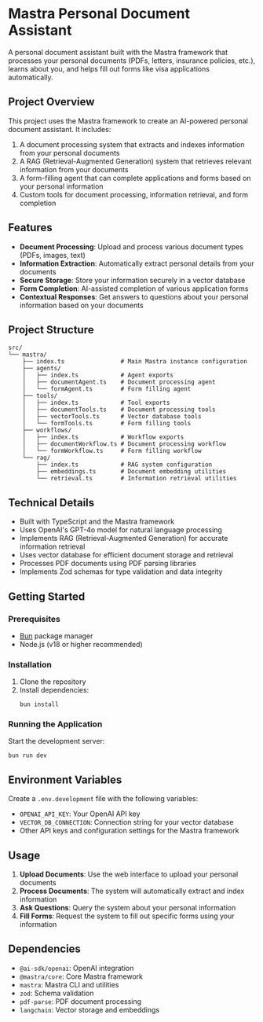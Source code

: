 # Mastra Personal Document Assistant

A personal document assistant built with the Mastra framework that processes your personal documents (PDFs, letters, insurance policies, etc.), learns about you, and helps fill out forms like visa applications automatically.

## Project Overview

This project uses the Mastra framework to create an AI-powered personal document assistant. It includes:

1. A document processing system that extracts and indexes information from your personal documents
2. A RAG (Retrieval-Augmented Generation) system that retrieves relevant information from your documents
3. A form-filling agent that can complete applications and forms based on your personal information
4. Custom tools for document processing, information retrieval, and form completion

## Features

- **Document Processing**: Upload and process various document types (PDFs, images, text)
- **Information Extraction**: Automatically extract personal details from your documents
- **Secure Storage**: Store your information securely in a vector database
- **Form Completion**: AI-assisted completion of various application forms
- **Contextual Responses**: Get answers to questions about your personal information based on your documents

## Project Structure

```
src/
└── mastra/
    ├── index.ts                # Main Mastra instance configuration
    ├── agents/
    │   ├── index.ts            # Agent exports
    │   ├── documentAgent.ts    # Document processing agent
    │   └── formAgent.ts        # Form filling agent
    ├── tools/
    │   ├── index.ts            # Tool exports
    │   ├── documentTools.ts    # Document processing tools
    │   ├── vectorTools.ts      # Vector database tools
    │   └── formTools.ts        # Form filling tools
    ├── workflows/
    │   ├── index.ts            # Workflow exports
    │   ├── documentWorkflow.ts # Document processing workflow
    │   └── formWorkflow.ts     # Form filling workflow
    └── rag/
        ├── index.ts            # RAG system configuration
        ├── embeddings.ts       # Document embedding utilities
        └── retrieval.ts        # Information retrieval utilities
```

## Technical Details

- Built with TypeScript and the Mastra framework
- Uses OpenAI's GPT-4o model for natural language processing
- Implements RAG (Retrieval-Augmented Generation) for accurate information retrieval
- Uses vector database for efficient document storage and retrieval
- Processes PDF documents using PDF parsing libraries
- Implements Zod schemas for type validation and data integrity

## Getting Started

### Prerequisites

- [Bun](https://bun.sh/) package manager
- Node.js (v18 or higher recommended)

### Installation

1. Clone the repository
2. Install dependencies:
   ```
   bun install
   ```

### Running the Application

Start the development server:
```
bun run dev
```

## Environment Variables

Create a `.env.development` file with the following variables:
- `OPENAI_API_KEY`: Your OpenAI API key
- `VECTOR_DB_CONNECTION`: Connection string for your vector database
- Other API keys and configuration settings for the Mastra framework

## Usage

1. **Upload Documents**: Use the web interface to upload your personal documents
2. **Process Documents**: The system will automatically extract and index information
3. **Ask Questions**: Query the system about your personal information
4. **Fill Forms**: Request the system to fill out specific forms using your information

## Dependencies

- `@ai-sdk/openai`: OpenAI integration
- `@mastra/core`: Core Mastra framework
- `mastra`: Mastra CLI and utilities
- `zod`: Schema validation
- `pdf-parse`: PDF document processing
- `langchain`: Vector storage and embeddings 